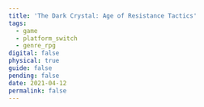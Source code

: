 ```yaml
---
title: 'The Dark Crystal: Age of Resistance Tactics'
tags:
  - game
  - platform_switch
  - genre_rpg
digital: false
physical: true
guide: false
pending: false
date: 2021-04-12
permalink: false
---
```

